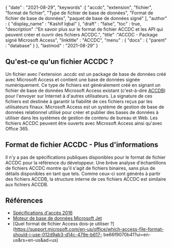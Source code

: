 {
  "date" : "2021-08-29",
  "keywords" :[ "accdc", "extension", "fichier", "format de fichier", "Type de fichier de base de données", "Format de fichier de base de données", "paquet de base de données signé" ],
  "author" : {
    "display_name" : "Kashif Iqbal"
},
  "draft" : "false",
  "toc" : true,
  "description" :"En savoir plus sur le format de fichier ACCDC et les API qui peuvent créer et ouvrir des fichiers ACCDC.",
  "title" :"ACCDC - Package signé Microsoft Access",
  "linktitle" : "ACCDC",
  "menu" : {
    "docs" : {
      "parent" : "database"
}
},
  "lastmod" : "2021-08-29"
}

## Qu'est-ce qu'un fichier ACCDC ?

Un fichier avec l'extension .accdc est un package de base de données créé avec Microsoft Access et contient une base de données signée numériquement. Ce type de fichiers est généralement créé en signant un fichier de base de données Microsoft Access existant (c'est-à-dire [ACCDB](/fr/database/accdb/)) pour l'envoyer sur Internet à d'autres utilisateurs. La signature de ces fichiers est destinée à garantir la fiabilité de ces fichiers reçus par les utilisateurs finaux. Microsoft Access est un système de gestion de base de données relationnel utilisé pour créer et publier des bases de données à utiliser dans les systèmes de gestion de contenu de bureau et Web. Les fichiers ACCDC peuvent être ouverts avec Microsoft Access ainsi qu'avec Office 365.

## Format de fichier ACCDC - Plus d'informations

Il n'y a pas de spécifications publiques disponibles pour le format de fichier ACCDC pour la référence du développeur. Une brève analyse d'échantillons de fichiers ACCDC montre qu'il s'agit de fichiers binaires, sans plus de détails disponibles en tant que tels. Comme ceux-ci sont générés à partir des fichiers ACCDB, la structure interne de ces fichiers ACCDC est similaire aux fichiers ACCDB.

## Références

* [Spécifications d'accès 2016](https://support.microsoft.com/en-us/office/access-specifications-0cf3c66f-9cf2-4e32-9568-98c1025bb47c?ui=en-us&rs=en-us&ad=us)
* [Moteur de base de données Microsoft Jet](https://en.wikipedia.org/wiki/Microsoft_Jet_Database_Engine)
* [Quel format de fichier Access dois-je utiliser ?](https://support.microsoft.com/en-us/office/which-access-file-format-should-i-use-012d9ab3-d14c-479e-b617- be66f9070b41?ui=en-us&rs=en-us&ad=us)

